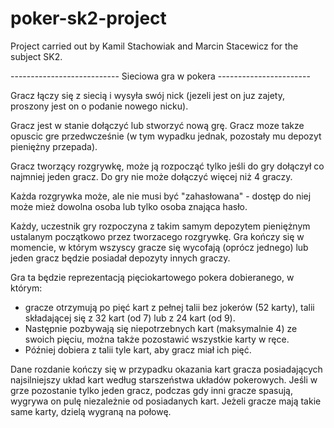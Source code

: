 # poker-sk2-project
Project carried out by Kamil Stachowiak and Marcin Stacewicz for the subject SK2.

--------------------------- Sieciowa gra w pokera -----------------------

Gracz łączy się z siecią i wysyła swój nick (jezeli jest on juz zajety, proszony jest on o podanie nowego nicku).

Gracz jest w stanie dołączyć lub stworzyć nową grę. Gracz moze takze opuscic gre przedwcześnie (w tym wypadku jednak, pozostały mu depozyt pieniężny przepada).

Gracz tworzący rozgrywkę, może ją rozpocząć tylko jeśli do gry dołączył co najmniej jeden gracz. Do gry nie może dołączyć więcej niż 4 graczy.

Każda rozgrywka może, ale nie musi być "zahasłowana" - dostęp do niej może mież dowolna osoba lub tylko osoba znająca hasło.

Każdy, uczestnik gry rozpoczyna z takim samym depozytem pieniężnym ustalanym początkowo przez tworzacego rozgrywkę. Gra kończy się w momencie, w którym wszyscy gracze się wycofają (oprócz jednego) lub jeden gracz będzie posiadał depozyty innych graczy.

Gra ta będzie reprezentacją pięciokartowego pokera dobieranego, w którym:
- gracze otrzymują po pięć kart z pełnej talii bez jokerów (52 karty), talii składającej się z 32 kart (od 7) lub z 24 kart (od 9).
- Następnie pozbywają się niepotrzebnych kart (maksymalnie 4) ze swoich pięciu, można także pozostawić wszystkie karty w ręce.
- Później dobiera z talii tyle kart, aby gracz miał ich pięć.

Dane rozdanie kończy się w przypadku okazania kart gracza posiadających najsilniejszy układ kart według starszeństwa układów pokerowych. Jeśli w grze pozostanie tylko jeden gracz, podczas gdy inni gracze spasują, wygrywa on pulę niezależnie od posiadanych kart. Jeżeli gracze mają takie same karty, dzielą wygraną na połowę.

